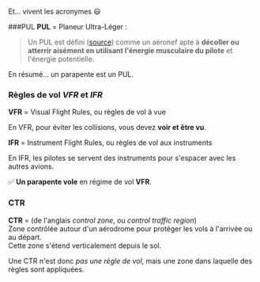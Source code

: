 [comment]: # (S107V)
[comment]: # (Quelles règles de vol s’appliquent aux PUL ?)

Et… vivent les acronymes 😃

###PUL
**PUL** = Planeur Ultra-Léger : 

> Un PUL est défini ([source](https://www.legifrance.gouv.fr/affichTexteArticle.do;jsessionid=508625229E5B432ED062DA8891F899FD.tplgfr38s_2?idArticle=LEGIARTI000034768623&cidTexte=JORFTEXT000034631299&categorieLien=id&dateTexte=)) comme un aéronef apte à **décoller ou atterrir aisément en utilisant l'énergie musculaire du pilote** et l'énergie potentielle.

En résumé... un parapente est un PUL.



### Règles de vol _VFR_ et _IFR_

**VFR** = Visual Flight Rules, ou règles de vol à vue

En VFR, pour éviter les collisions, vous devez **voir et être vu**.

**IFR** = Instrument Flight Rules, ou règles de vol aux instruments

En IFR, les pilotes se servent des instruments pour s'espacer avec les autres avions.

✅ **Un parapente vole** en régime de vol **VFR**.


### CTR

**CTR** = (de l'anglais *control zone*, ou *control traffic region*)  
Zone contrôlée autour d'un aérodrome pour protéger les vols à l'arrivée ou au départ.  
Cette zone s'étend verticalement depuis le sol.

Une CTR n'est donc *pas une règle de vol*, mais une zone dans laquelle des règles sont appliquées.






